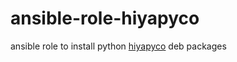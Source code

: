 # ansible-role-hiyapyco
ansible role to install python [hiyapyco](https://github.com/zerwes/hiyapyco) deb packages
